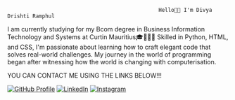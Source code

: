                                                     Hello👋🏽 I'm Divya Drishti Ramphul 
I am currently studying for my Bcom degree in Business Information Technology and Systems at Curtin Mauritius🎓👩🏾‍💻 Skilled in Python, HTML, and CSS, I'm passionate about learning how to craft elegant code that solves real-world challenges. My journey in the world of programming began after witnessing how the world is changing with computerisation.
                


YOU CAN CONTACT ME USING THE LINKS BELOW!!!
 

[![GitHub Profile](https://img.shields.io/badge/GitHub-Divyaramphul14-brightgreen)](https://github.com/Divyaramphul14)
[![LinkedIn](https://img.shields.io/badge/LinkedIn-DivyaDrishtiRamphul-blue)](https://www.linkedin.com/in/divya-drishti-ramphul-109866238/)
[![Instagram](https://img.shields.io/badge/Instagram-Follow%20%40vani1_4-pink)](https://www.instagram.com/vani1_4/)


